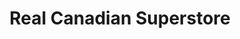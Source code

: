 ---
title: "Real Canadian Superstore"
url: /st-albert/real-canadian-superstore/
shop: supermarket
---